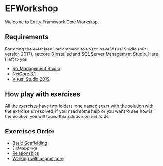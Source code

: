# EFWorkshop

Welcome to Entity Framework Core Workshop. 

## Requirements 

For doing the exercises I recommend to you to have Visual Studio (min version 2017), netcore 3 installed and SQL Server Management Studio.
Here I left to you

- [Sql Management Studio](https://docs.microsoft.com/es-es/sql/ssms/download-sql-server-management-studio-ssms?view=sql-server-ver15)
- [NetCore 3.1](https://dotnet.microsoft.com/download/dotnet/3.1)
- [Visual Studio 2019](https://visualstudio.microsoft.com/es/vs/)

## How play with exercises

All the exercises have two folders, one named ```start``` with the solution with the exercise unresolved, if you need some help or you want to see how is the solution you will found this solution on ```end``` folder

## Exercises Order

- [Basic Scaffolding](/exercises/EntitiesScaffolding/Exercise.md)
- [DbMappings](/exercises/DbMappings/Exercise.md)
- [Relationships](/exercises/RelationShips/Exercise.md)
- [Working with aspnet core](/exercises/WorkingOnAspNetCore/Exercise.md)